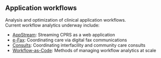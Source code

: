 ## Application workflows
Analysis and optimization of clinical application workflows.  
Current workflow analytics underway include:

* [AppStream](https://github.com/cloudvista/app-flows/tree/main/appstream#app-stream-workflow): Streaming CPRS as a web application
* [e-Fax](https://github.com/cloudvista/app-flows/tree/main/e-fax#e-fax-workflow): Coordinating care via digital fax communications
* [Consults](https://github.com/cloudvista/app-flows/tree/main/consults#interfacility-consults-workflow): Coordinating interfacility and community care consults
* [Workflow-as-Code](https://github.com/cloudvista/app-flows/tree/main/workflow-as-code#workflow-as-code): Methods of managing workflow analytics at scale

  